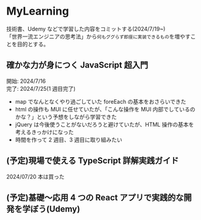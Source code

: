 # MyLearning

技術書、Udemy などで学習した内容をコミットする(2024/7/19~)<br>
「世界一流エンジニアの思考法」から`何もググらず即座に実装できるもの`を増やすことを目的とする。

## 確かな力が身につく JavaScript 超入門

開始: 2024/7/16<br>
完了: 2024/7/25(1 週目完了)<br>

- map でなんとなくやり過ごしていた foreEach の基本をおさらいできた
- html の操作も MUI に任せていたが、「こんな操作を MUI 内部でしているのかな？」という予想をしながら学習できた
- jQuery は今後使うことがないだろうと避けていたが、HTML 操作の基本を考えるきっかけになった
- 時間を作って 2 週目、3 週目に取り組みたい

## (予定)現場で使える TypeScript 詳解実践ガイド

2024/07/20 本は買った

## (予定)基礎〜応用 4 つの React アプリで実践的な開発を学ぼう(Udemy)
